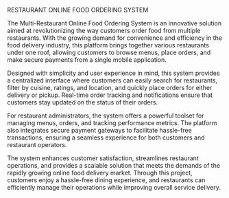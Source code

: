 RESTAURANT ONLINE FOOD ORDERING SYSTEM

The Multi-Restaurant Online Food Ordering System is an innovative solution aimed at revolutionizing the way customers order food from multiple restaurants. With the growing demand for convenience and efficiency in the food delivery industry, this platform brings together various restaurants under one roof, allowing customers to browse menus, place orders, and make secure payments from a single mobile application.

Designed with simplicity and user experience in mind, this system provides a centralized interface where customers can easily search for restaurants, filter by cuisine, ratings, and location, and quickly place orders for either delivery or pickup. Real-time order tracking and notifications ensure that customers stay updated on the status of their orders.

For restaurant administrators, the system offers a powerful toolset for managing menus, orders, and tracking performance metrics. The platform also integrates secure payment gateways to facilitate hassle-free transactions, ensuring a seamless experience for both customers and restaurant operators.

The system enhances customer satisfaction, streamlines restaurant operations, and provides a scalable solution that meets the demands of the rapidly growing online food delivery market. Through this project, customers enjoy a hassle-free dining experience, and restaurants can efficiently manage their operations while improving overall service delivery.

